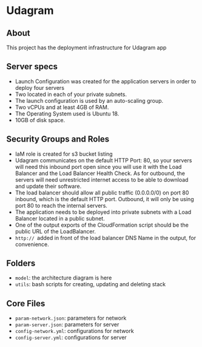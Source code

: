 
# Udagram

## About
This project has the deployment infrastructure for Udagram app

## Server specs

- Launch Configuration was created for the application servers in order to deploy four servers
- Two located in each of your private subnets. 
- The launch configuration is used by an auto-scaling group.
- Two vCPUs and at least 4GB of RAM. 
- The Operating System used is Ubuntu 18.
- 10GB of disk space.

## Security Groups and Roles


- IaM role is created for s3 bucket listing
- Udagram communicates on the default HTTP Port: 80, so your servers will need this inbound port open since you will use it with the Load Balancer and the Load Balancer Health Check. As for outbound, the servers will need unrestricted internet access to be able to download and update their software.
- The load balancer should allow all public traffic (0.0.0.0/0) on port 80 inbound, which is the default HTTP port. Outbound, it will only be using port 80 to reach the internal servers.
- The application needs to be deployed into private subnets with a Load Balancer located in a public subnet.
- One of the output exports of the CloudFormation script should be the public URL of the LoadBalancer.
-  `http:// `added in front of the load balancer DNS Name in the output, for convenience.

## Folders
- `model`: the architecture diagram is here
- `utils`: bash scripts for creating, updating and deleting stack


## Core Files
- `param-network.json`: parameters for network
- `param-server.json`: parameters for server
- `config-network.yml`: configurations for network
- `config-server.yml`: configurations for server



